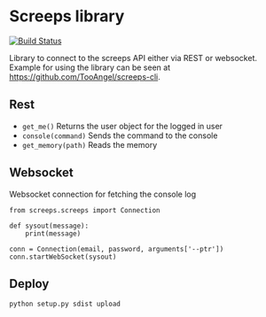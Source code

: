 # Screeps library

[![Build Status](https://travis-ci.org/TooAngel/python-screeps.svg?branch=master)](https://travis-ci.org/TooAngel/python-screeps)

Library to connect to the screeps API either via REST or websocket.
Example for using the library can be seen at
https://github.com/TooAngel/screeps-cli.


## Rest

 - `get_me()` Returns the user object for the logged in user
 - `console(command)` Sends the command to the console
 - `get_memory(path)` Reads the memory

## Websocket
Websocket connection for fetching the console log
```
from screeps.screeps import Connection

def sysout(message):
    print(message)

conn = Connection(email, password, arguments['--ptr'])
conn.startWebSocket(sysout)
```


## Deploy

`python setup.py sdist upload`
